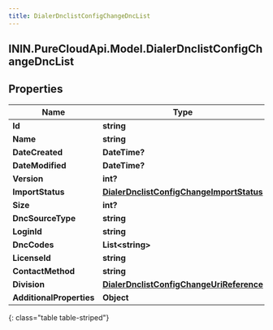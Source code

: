 ```yaml
---
title: DialerDnclistConfigChangeDncList
---
```

## ININ.PureCloudApi.Model.DialerDnclistConfigChangeDncList

## Properties

|Name | Type | Description | Notes|
|------------ | ------------- | ------------- | -------------|
| **Id** | **string** |  | [optional] |
| **Name** | **string** |  | [optional] |
| **DateCreated** | **DateTime?** |  | [optional] |
| **DateModified** | **DateTime?** |  | [optional] |
| **Version** | **int?** |  | [optional] |
| **ImportStatus** | [**DialerDnclistConfigChangeImportStatus**](DialerDnclistConfigChangeImportStatus.html) |  | [optional] |
| **Size** | **int?** |  | [optional] |
| **DncSourceType** | **string** |  | [optional] |
| **LoginId** | **string** |  | [optional] |
| **DncCodes** | **List&lt;string&gt;** |  | [optional] |
| **LicenseId** | **string** |  | [optional] |
| **ContactMethod** | **string** |  | [optional] |
| **Division** | [**DialerDnclistConfigChangeUriReference**](DialerDnclistConfigChangeUriReference.html) |  | [optional] |
| **AdditionalProperties** | **Object** |  | [optional] |
{: class="table table-striped"}


